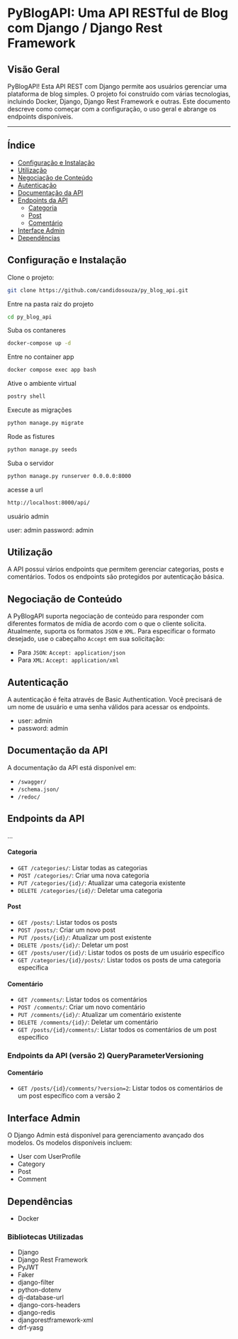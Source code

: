 # PyBlogAPI: Uma API RESTful de Blog com Django / Django Rest Framework

## Visão Geral
PyBlogAPI! Esta API REST com Django permite aos usuários gerenciar uma plataforma de blog simples. O projeto foi construído com várias tecnologias, incluindo Docker, Django, Django Rest Framework e outras. Este documento descreve como começar com a configuração, o uso geral e abrange os endpoints disponíveis.

---

## Índice
- [Configuração e Instalação](#configuração-e-instalação)
- [Utilização](#utilização)
- [Negociação de Conteúdo](#negociação-de-conteúdo)
- [Autenticação](#autenticação)
- [Documentação da API](#documentação-da-api)
- [Endpoints da API](#endpoints-da-api)
  - [Categoria](#categoria)
  - [Post](#post)
  - [Comentário](#comentário)
- [Interface Admin](#interface-admin)
- [Dependências](#dependências)

## Configuração e Instalação

Clone o projeto:

```bash
git clone https://github.com/candidosouza/py_blog_api.git
```

Entre na pasta raiz do projeto
```bash
cd py_blog_api
```

Suba os contaneres
```bash
docker-compose up -d
```

Entre no container app
```bash
docker compose exec app bash
```

Ative o ambiente virtual
```bash
postry shell
```

Execute as migrações
```bash
python manage.py migrate
```

Rode as fistures
```bash
python manage.py seeds
```

Suba o servidor
```bash
python manage.py runserver 0.0.0.0:8000
```

acesse a url
```bash
http://localhost:8000/api/
```

usuário admin

user: admin
password: admin


## Utilização

A API possui vários endpoints que permitem gerenciar categorias, posts e comentários. Todos os endpoints são protegidos por autenticação básica.

## Negociação de Conteúdo

A PyBlogAPI suporta negociação de conteúdo para responder com diferentes formatos de mídia de acordo com o que o cliente solicita. Atualmente, suporta os formatos `JSON` e `XML`. Para especificar o formato desejado, use o cabeçalho `Accept` em sua solicitação:

- Para `JSON`: `Accept: application/json`
- Para `XML`: `Accept: application/xml`

## Autenticação

A autenticação é feita através de Basic Authentication. Você precisará de um nome de usuário e uma senha válidos para acessar os endpoints.

- user: admin
- password: admin

## Documentação da API

A documentação da API está disponível em:

- `/swagger/`
- `/schema.json/`
- `/redoc/`

## Endpoints da API

...

#### Categoria
- `GET /categories/`: Listar todas as categorias
- `POST /categories/`: Criar uma nova categoria
- `PUT /categories/{id}/`: Atualizar uma categoria existente
- `DELETE /categories/{id}/`: Deletar uma categoria

#### Post
- `GET /posts/`: Listar todos os posts
- `POST /posts/`: Criar um novo post
- `PUT /posts/{id}/`: Atualizar um post existente
- `DELETE /posts/{id}/`: Deletar um post
- `GET /posts/user/{id}/`: Listar todos os posts de um usuário específico
- `GET /categories/{id}/posts/`: Listar todos os posts de uma categoria específica

#### Comentário
- `GET /comments/`: Listar todos os comentários
- `POST /comments/`: Criar um novo comentário
- `PUT /comments/{id}/`: Atualizar um comentário existente
- `DELETE /comments/{id}/`: Deletar um comentário
- `GET /posts/{id}/comments/`: Listar todos os comentários de um post específico

### Endpoints da API (versão 2) QueryParameterVersioning
#### Comentário
- `GET /posts/{id}/comments/?version=2`: Listar todos os comentários de um post específico com a versão 2

## Interface Admin

O Django Admin está disponível para gerenciamento avançado dos modelos. Os modelos disponíveis incluem:

- User com UserProfile
- Category
- Post
- Comment

## Dependências
- Docker

### Bibliotecas Utilizadas
- Django
- Django Rest Framework
- PyJWT
- Faker
- django-filter
- python-dotenv
- dj-database-url
- django-cors-headers
- django-redis
- djangorestframework-xml
- drf-yasg
